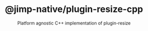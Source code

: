 <div align="center">
  <h1>@jimp-native/plugin-resize-cpp</h1>
  <p>Platform agnostic C++ implementation of plugin-resize</p>
</div>
